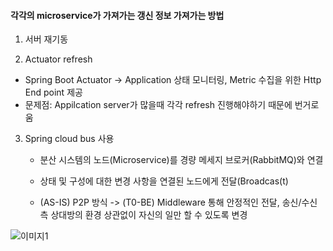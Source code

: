 #### 각각의 microservice가 가져가는 갱신 정보 가져가는 방법

1. 서버 재기동

2.  Actuator refresh

   - Spring Boot Actuator -> Application 상태 모니터링, Metric 수집을 위한 Http End point 제공
   - 문제점: Appilcation server가 많을때 각각 refresh 진행해야하기 때문에 번거로움

3. Spring cloud bus 사용

   - 분산 시스템의 노드(Microservice)를 경량 메세지 브로커(RabbitMQ)와 연결

   - 상태 및 구성에 대한 변경 사항을 연결된 노드에게 전달(Broadcas(t)

   - (AS-IS) P2P 방식 -> (T0-BE) Middleware 통해 안정적인 전달, 송신/수신측 상대방의 환경 상관없이 자신의 일만 할 수 있도록 변경


![이미지1](/images/이미지1.jpg)